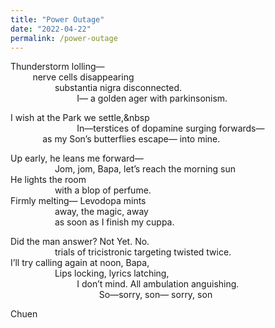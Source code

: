 ```yaml
---
title: "Power Outage"
date: "2022-04-22"
permalink: /power-outage
---
```


  
  
  
Thunderstorm lolling—   
         nerve cells disappearing   
                  substantia nigra disconnected.   
                           I— a golden ager with parkinsonism.   

I wish at the Park we settle,&nbsp  
                           In—terstices of dopamine surging forwards—   
             as my Son’s butterflies escape— into mine. 

  

Up early, he leans me forward—   
                  Jom, jom, Bapa, let’s reach the morning sun   
He lights the room   
                  with a blop of perfume.   
Firmly melting— Levodopa mints   
                  away, the magic, away   
                  as soon as I finish my cuppa. 

  

Did the man answer? Not Yet. No.   
                  trials of tricistronic targeting twisted twice.   
I’ll try calling again at noon, Bapa,   
                  Lips locking, lyrics latching,   
                           I don’t mind. All ambulation anguishing.  
                                    So—sorry, son— sorry, son   

  
  
  
Chuen
